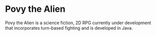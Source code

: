 # Povy the Alien
Povy the Alien is a science fiction, 2D RPG currently under development that incorporates turn-based fighting and is developed in Java. 
